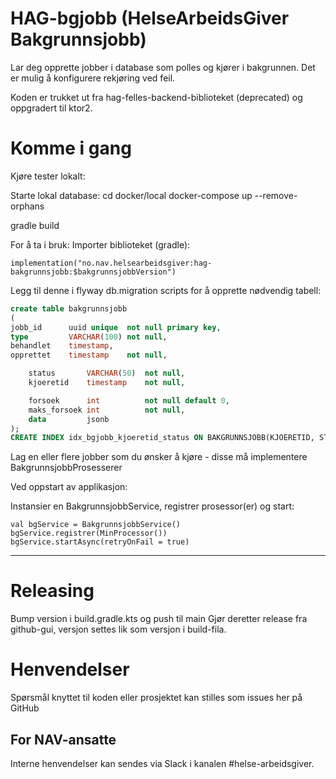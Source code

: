 HAG-bgjobb (HelseArbeidsGiver Bakgrunnsjobb)
================

Lar deg opprette jobber i database som polles og kjører i bakgrunnen.
Det er mulig å konfigurere rekjøring ved feil.

Koden er trukket ut fra hag-felles-backend-biblioteket (deprecated) og oppgradert til ktor2.

# Komme i gang

Kjøre tester lokalt:

Starte lokal database:
cd docker/local
docker-compose up --remove-orphans

gradle build

For å ta i bruk: Importer biblioteket (gradle):
````
implementation("no.nav.helsearbeidsgiver:hag-bakgrunnsjobb:$bakgrunnsjobbVersion")
````

Legg til denne i flyway db.migration scripts for å opprette nødvendig tabell:

```SQL
create table bakgrunnsjobb
(
jobb_id      uuid unique  not null primary key,
type         VARCHAR(100) not null,
behandlet    timestamp,
opprettet    timestamp    not null,

    status       VARCHAR(50)  not null,
    kjoeretid    timestamp    not null,

    forsoek      int          not null default 0,
    maks_forsoek int          not null,
    data         jsonb
);
CREATE INDEX idx_bgjobb_kjoeretid_status ON BAKGRUNNSJOBB(KJOERETID, STATUS);
```

Lag en eller flere jobber som du ønsker å kjøre - disse må implementere BakgrunnsjobbProsesserer

Ved oppstart av applikasjon: 

Instansier en BakgrunnsjobbService, registrer prosessor(er) og start:

```
val bgService = BakgrunnsjobbService()
bgService.registrer(MinProcessor())
bgService.startAsync(retryOnFail = true)
```

---

# Releasing
Bump version i build.gradle.kts og push til main
Gjør deretter release fra github-gui, versjon settes lik som versjon i build-fila.

# Henvendelser

Spørsmål knyttet til koden eller prosjektet kan stilles som issues her på GitHub


## For NAV-ansatte

Interne henvendelser kan sendes via Slack i kanalen #helse-arbeidsgiver.
